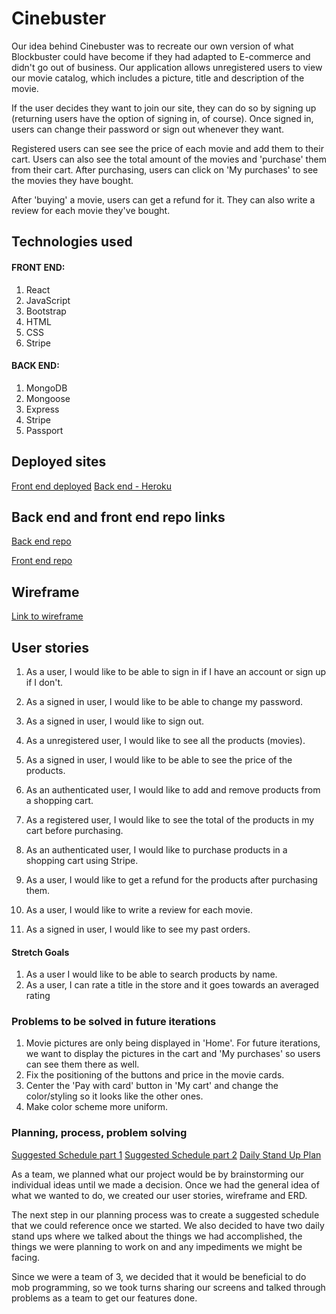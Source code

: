 
# Cinebuster

Our idea behind Cinebuster was to recreate our own version of what Blockbuster could have become if they had adapted to E-commerce and didn't go out of business. Our application allows unregistered users to view our movie catalog, which includes a picture, title and description of the movie.

If the user decides they want to join our site, they can do so by signing up (returning users have the option of signing in, of course). Once signed in, users can change their password or sign out whenever they want.

Registered users can see see the price of each movie and add them to their cart. Users can also see the total amount of the movies and 'purchase' them from their cart. After purchasing, users can click on 'My purchases' to see the movies they have bought. 

After 'buying' a movie, users can get a refund for it. They can also write a review for each movie they've bought.


## Technologies used
 
 #### FRONT END:
 1. React
 2. JavaScript
 3. Bootstrap 
 4. HTML
 5. CSS
 6. Stripe


#### BACK END:
1. MongoDB
2. Mongoose
3. Express
4. Stripe
5. Passport


## Deployed sites

[Front end deployed](https://project-3-junebugs-eagle.github.io/project-3-client/)
[Back end - Heroku](https://git.heroku.com/secure-taiga-59525.git) 

## Back end and front end repo links

[Back end repo](https://github.com/Project-3-junebugs-eagle/Cine-Buster/settings/pages)

[Front end repo](https://github.com/Project-3-junebugs-eagle/project-3-client)

## Wireframe

[Link to wireframe](https://imgur.com/wNBnLtP)

## User stories

1. As a user, I would like to be able to sign in if I have an account or sign up if I don't.
   
2. As a signed in user, I would like to be able to  change my password.

3. As a signed in user, I would like to sign out.
   
4. As a unregistered user, I would like to see all the products (movies).

5. As a signed in user, I would like to be able to see the price of the products.
   
6. As an authenticated user, I would like to add and remove products from a shopping cart.
   
7. As a registered user, I would like to see the total of the products in my cart before purchasing.
   
8. As an authenticated user, I would like to purchase products in a shopping cart using Stripe.
   
9.  As a user, I would like to get a refund for the products after purchasing them.

10. As a user, I would like to write a review for each movie.
    
11. As a signed in user, I would like to see my past orders.
   
#### Stretch Goals

1. As a user I would like to be able to search products by name.
2. As a user, I can rate a title in the store and it goes towards an averaged rating
   
### Problems to be solved in future iterations
1. Movie pictures are only being displayed in 'Home'. For future iterations, we want to display the pictures in the cart and 'My purchases' so users can see them there as well.
2. Fix the positioning of the buttons and price in the movie cards.
3. Center the 'Pay with card' button in 'My cart' and change the color/styling so it looks like the other ones.
4. Make color scheme more uniform.

### Planning, process, problem solving

[Suggested Schedule part 1](https://imgur.com/3B4anof)
[Suggested Schedule part 2](https://imgur.com/pPYFWCA)
[Daily Stand Up Plan](https://imgur.com/h1GQx9o)

As a team, we planned what our project would be by brainstorming our individual ideas until we made a decision. Once we had the general idea of what we wanted to do, we created our user stories, wireframe and ERD. 

The next step in our planning process was to create a suggested schedule that we could reference once we started. We also decided to have two daily stand ups where we talked about the things we had accomplished, the things we were planning to work on and any impediments we might be facing.

Since we were a team of 3, we decided that it would be beneficial to do mob programming, so we took turns sharing our screens and talked through problems as a team to get our features done.
